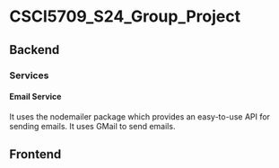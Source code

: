 # CSCI5709_S24_Group_Project



## Backend
### Services
#### Email Service
It uses the nodemailer package which provides an easy-to-use API for sending emails.
It uses GMail to send emails.

## Frontend